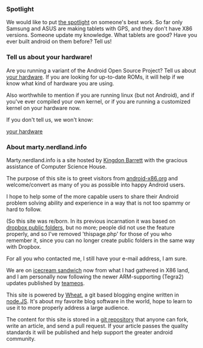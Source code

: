 ### Spotlight

We would like to put [the spotlight][] on someone's best work.  So far only Samsung and ASUS are making tablets with GPS, and they don't have X86 versions.  Someone update my knowledge.  What tablets are good?  Have you ever built android on them before?  Tell us!

### Tell us about your hardware!

Are you running a variant of the Android Open Source Project?  Tell us about [your hardware][].  If you are looking for up-to-date ROMs, it will help if we know what kind of hardware you are using.

Also worthwhile to mention if you are running linux (but not Android), and if you've ever compiled your own kernel, or if you are running a customized kernel on your hardware now.

If you don't tell us, we won't know:

[your hardware][]

### About marty.nerdland.info

Marty.nerdland.info is a site hosted by [Kingdon Barrett][] with the gracious assistance of Computer Science House.

The purpose of this site is to greet visitors from [android-x86.org][] and welcome/convert as many of you as possible into happy Android users.

I hope to help some of the more capable users to share their Android problem solving ability and experience in a way that is not too spammy or hard to follow.

(So this site was re/born.  In its previous incarnation it was based on [dropbox public folders][], but no more; people did not use the feature properly, and so I've removed 'thispage.php' for those of you who remember it, since you can no longer create public folders in the same way with Dropbox.

For all you who contacted me, I still have your e-mail address, I am sure.

We are on [icecream sandwich][] now from what I had gathered in X86 land, and I am personally now following the newer ARM-supporting (Tegra2) updates published by [teameos][].

This site is powered by [Wheat][], a git based blogging engine written in [node.JS][].  It's about my favorite blog software in the world, hope to learn to use it to more properly address a large audience.

The content for this site is stored in a [git repository][] that anyone can fork, write an article, and send a pull request. If your article passes the quality standards it will be published and help support the greater android community.

[Kingdon Barrett]: http://marty.nerdland.info/
[Tim Caswell]: http://creationix.com/
[android-x86.org]: http://www.android-x86.org/download
[node.js]: http://nodejs.org/
[Wheat]: http://github.com/creationix/wheat
[git repository]: http://github.com/xulrunner42/marty-nerdland
[dropbox public folders]: https://github.com/XULRunner42/nightlies-with
[icecream sandwich]: http://www.android-x86.org/releases/releasenote-4-0-rc2
[teameos]: http://jenkins.teameos.org/
[your hardware]: /tell-about-your-hardware
[the spotlight]: /the-spotlight
